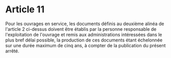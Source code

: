 # Article 11

Pour les ouvrages en service, les documents définis au deuxième alinéa de l'article 2 ci-dessus doivent être établis par la personne responsable de l'exploitation de l'ouvrage et remis aux administrations intéressées dans le plus bref délai possible, la production de ces documents étant échelonnée sur une durée maximum de cinq ans, à compter de la publication du présent arrêté.
